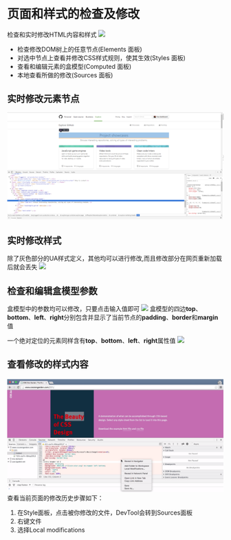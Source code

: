# 页面和样式的检查及修改
检查和实时修改HTML内容和样式
![](https://developers.google.com/web/tools/chrome-devtools/inspect-styles/imgs/elements-panel.png)

+ 检查修改DOM树上的任意节点(Elements 面板)
+ 对选中节点上查看并修改CSS样式规则，使其生效(Styles 面板)
+ 查看和编辑元素的盒模型(Computed 面板)
+ 本地查看所做的修改(Sources 面板)

## 实时修改元素节点
![](imgs/edit_node.png)

## 实时修改样式
除了灰色部分的UA样式定义，其他均可以进行修改,而且修改部分在网页重新加载后就会丢失
![](https://developers.google.com/web/tools/chrome-devtools/inspect-styles/imgs/edit-property-name.png)

## 检查和编辑盒模型参数
盒模型中的参数均可以修改，只要点击输入值即可
![](https://developers.google.com/web/tools/chrome-devtools/inspect-styles/imgs/computed-pane.png)
盒模型的四边**top**、**bottom**、**left**、**right**分别包含并显示了当前节点的**padding**、**border**和**margin**值

一个绝对定位的元素同样含有**top**、**bottom**、**left**、**right**属性值
![](https://developers.google.com/web/tools/chrome-devtools/inspect-styles/imgs/computed-non-static.png)

## 查看修改的样式内容
![](imgs/css_local_change.png)
查看当前页面的修改历史步骤如下：
1. 在Style面板，点击被你修改的文件，DevTool会转到Sources面板
2. 右键文件
3. 选择Local modifications


